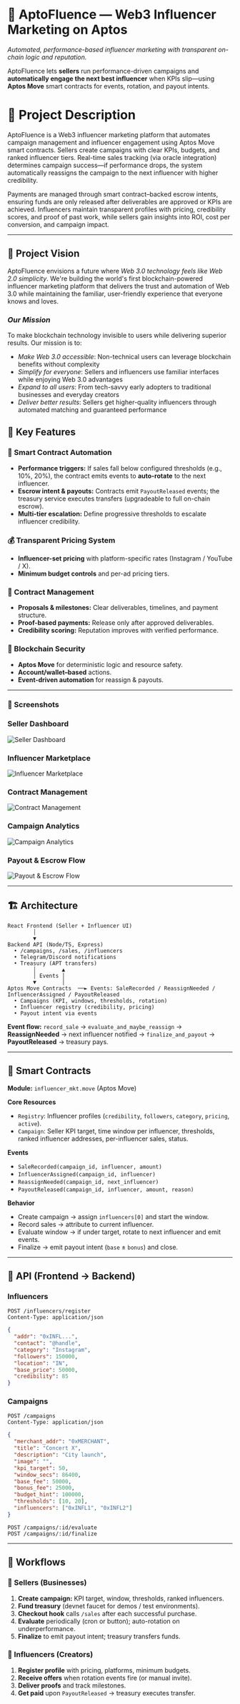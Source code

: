 # 🚀 AptoFluence — Web3 Influencer Marketing on Aptos

*Automated, performance-based influencer marketing with transparent on-chain logic and reputation.*

AptoFluence lets **sellers** run performance-driven campaigns and **automatically engage the next best influencer** when KPIs slip—using **Aptos Move** smart contracts for events, rotation, and payout intents.


# 📖 Project Description

AptoFluence is a Web3 influencer marketing platform that automates campaign management and influencer engagement using Aptos Move smart contracts. Sellers create campaigns with clear KPIs, budgets, and ranked influencer tiers. Real-time sales tracking (via oracle integration) determines campaign success—if performance drops, the system automatically reassigns the campaign to the next influencer with higher credibility.

Payments are managed through smart contract–backed escrow intents, ensuring funds are only released after deliverables are approved or KPIs are achieved. Influencers maintain transparent profiles with pricing, credibility scores, and proof of past work, while sellers gain insights into ROI, cost per conversion, and campaign impact.

---

## 🌟 Project Vision

AptoFluence envisions a future where *Web 3.0 technology feels like Web 2.0 simplicity*. We're building the world's first blockchain-powered influencer marketing platform that delivers the trust and automation of Web 3.0 while maintaining the familiar, user-friendly experience that everyone knows and loves.

### *Our Mission*
To make blockchain technology invisible to users while delivering superior results. Our mission is to:
- *Make Web 3.0 accessible*: Non-technical users can leverage blockchain benefits without complexity
- *Simplify for everyone*: Sellers and influencers use familiar interfaces while enjoying Web 3.0 advantages
- *Expand to all users*: From tech-savvy early adopters to traditional businesses and everyday creators
- *Deliver better results*: Sellers get higher-quality influencers through automated matching and guaranteed performance

## 🌟 Key Features

### 🎯 Smart Contract Automation

* **Performance triggers:** If sales fall below configured thresholds (e.g., 10%, 20%), the contract emits events to **auto-rotate** to the next influencer.
* **Escrow intent & payouts:** Contracts emit `PayoutReleased` events; the treasury service executes transfers (upgradeable to full on-chain escrow).
* **Multi-tier escalation:** Define progressive thresholds to escalate influencer credibility.

### 💰 Transparent Pricing System

* **Influencer-set pricing** with platform-specific rates (Instagram / YouTube / X).
* **Minimum budget controls** and per-ad pricing tiers.

### 🤝 Contract Management

* **Proposals & milestones:** Clear deliverables, timelines, and payment structure.
* **Proof-based payments:** Release only after approved deliverables.
* **Credibility scoring:** Reputation improves with verified performance.

### 🔐 Blockchain Security

* **Aptos Move** for deterministic logic and resource safety.
* **Account/wallet–based** actions.
* **Event-driven automation** for reassign & payouts.

---




### 📸 Screenshots

### Seller Dashboard
![Seller Dashboard](./apt1.jpg)

### Influencer Marketplace
![Influencer Marketplace](./apt2.jpg)

### Contract Management
![Contract Management](./apt3.jpg)

### Campaign Analytics
![Campaign Analytics](./apt4.jpg)

### Payout & Escrow Flow
![Payout & Escrow Flow](./apt5.jpg)


---

## 🏗️ Architecture

```
React Frontend (Seller + Influencer UI)
        │
        ▼
Backend API (Node/TS, Express)
  • /campaigns, /sales, /influencers
  • Telegram/Discord notifications
  • Treasury (APT transfers)
        │        ▲
        │ Events │
        ▼        │
Aptos Move Contracts  ──► Events: SaleRecorded / ReassignNeeded / InfluencerAssigned / PayoutReleased
  • Campaigns (KPI, windows, thresholds, rotation)
  • Influencer registry (credibility, pricing)
  • Payout intent via events
```

**Event flow:**
`record_sale` → `evaluate_and_maybe_reassign` → **ReassignNeeded** → next influencer notified → `finalize_and_payout` → **PayoutReleased** → treasury pays.

---

## 🔏 Smart Contracts

**Module:** `influencer_mkt.move` (Aptos Move)

**Core Resources**

* `Registry`: Influencer profiles (`credibility`, `followers`, `category`, `pricing`, `active`).
* `Campaign`: Seller KPI target, time window per influencer, thresholds, ranked influencer addresses, per-influencer sales, status.

**Events**

* `SaleRecorded(campaign_id, influencer, amount)`
* `InfluencerAssigned(campaign_id, influencer)`
* `ReassignNeeded(campaign_id, next_influencer)`
* `PayoutReleased(campaign_id, influencer, amount, reason)`

**Behavior**

* Create campaign → assign `influencers[0]` and start the window.
* Record sales → attribute to current influencer.
* Evaluate window → if under target, rotate to next influencer and emit events.
* Finalize → emit payout intent (`base` ± `bonus`) and close.

---

## 📡 API (Frontend → Backend)

### Influencers

```http
POST /influencers/register
Content-Type: application/json
```

```json
{
  "addr": "0xINFL...",
  "contact": "@handle",
  "category": "Instagram",
  "followers": 150000,
  "location": "IN",
  "base_price": 50000,
  "credibility": 85
}
```

### Campaigns

```http
POST /campaigns
Content-Type: application/json
```

```json
{
  "merchant_addr": "0xMERCHANT",
  "title": "Concert X",
  "description": "City launch",
  "image": "",
  "kpi_target": 50,
  "window_secs": 86400,
  "base_fee": 50000,
  "bonus_fee": 25000,
  "budget_hint": 100000,
  "thresholds": [10, 20],
  "influencers": ["0xINFL1", "0xINFL2"]
}
```

```http
POST /campaigns/:id/evaluate
POST /campaigns/:id/finalize
```



---

## 👥 Workflows

### 🏢 Sellers (Businesses)

1. **Create campaign:** KPI target, window, thresholds, ranked influencers.
2. **Fund treasury** (devnet faucet for demos / test environments).
3. **Checkout hook** calls `/sales` after each successful purchase.
4. **Evaluate** periodically (cron or button); auto-rotation on underperformance.
5. **Finalize** to emit payout intent; treasury transfers funds.

### 🎤 Influencers (Creators)

1. **Register profile** with pricing, platforms, minimum budgets.
2. **Receive offers** when rotation events fire (or manual invite).
3. **Deliver proofs** and track milestones.
4. **Get paid** upon `PayoutReleased` → treasury executes transfer.

